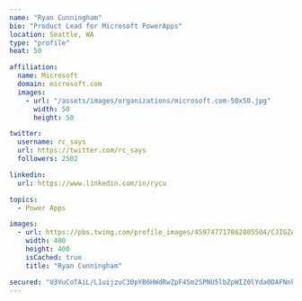 ```yaml
---
name: "Ryan Cunningham"
bio: "Product Lead for Microsoft PowerApps"
location: Seattle, WA
type: "profile"
heat: 50

affiliation:
  name: Microsoft
  domain: microsoft.com
  images:
    - url: "/assets/images/organizations/microsoft.com-50x50.jpg"
      width: 50
      height: 50

twitter:
  username: rc_says
  url: https://twitter.com/rc_says
  followers: 2502

linkedin:
  url: https://www.linkedin.com/in/rycu

topics:
  - Power Apps

images:
  - url: https://pbs.twimg.com/profile_images/459747717862805504/CJIGZejd_400x400.png
    width: 400
    height: 400
    isCached: true
    title: "Ryan Cunningham"

secured: "U3VuCoTAiL/L1uijzuC30pYB6HWdRwZpF4Sm2SPNU5lbZpWIZ0lYda0DAFNnkeHN89UBNAFASRCil7XExo7tYpoIivAVaVTKda0WpH6dEvoj91+Wv16fy5uaHOD5QMgCsi3srU+9kZB+CRX4VWfZDJ33kR/T8mzK1PzP0WjGNPzziFwsAZMqk5+Q3jwjKO/lzN0FzBWkSvpv+No/C8UUcYUCJg8VUTvVQ8EjhA7vG3KEbLxL/+NPqER6fAzFuNndjv666TShquodNfsFalYpzmOWJCcoTi2nFdFGtwXr71gTlMXfxTJRxKUtF4LA4zJ9OX5aY7EwxVaIPKM+Pfva3GqynPQqalZhcmaf5EWJOMfbzHlCEsyutOofMLcNzQM6bUFEGB8kQVsoj58o5ZIQytO+cSS4DZDq+ohzl9MsQOM=;7SXIpBPUzNrUSF0NsOGlRw=="
---
```


